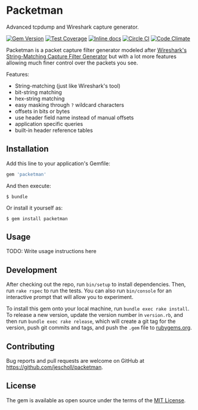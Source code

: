 # Packetman

Advanced tcpdump and Wireshark capture generator.

[![Gem Version](https://badge.fury.io/rb/packetman.svg)](http://badge.fury.io/rb/packetman)
[![Test Coverage](https://codeclimate.com/github/jescholl/packetman/badges/coverage.svg)](https://codeclimate.com/github/jescholl/packetman/coverage)
[![Inline docs](http://inch-ci.org/github/jescholl/packetman.svg?branch=master)](http://inch-ci.org/github/jescholl/packetman)
[![Circle CI](https://circleci.com/gh/jescholl/packetman.svg?style=svg)](https://circleci.com/gh/jescholl/packetman)
[![Code Climate](https://codeclimate.com/github/jescholl/packetman/badges/gpa.svg)](https://codeclimate.com/github/jescholl/packetman)

Packetman is a packet capture filter generator modeled after [Wireshark's String-Matching Capture Filter Generator](https://www.wireshark.org/tools/string-cf.html) but with a lot more features allowing much finer control over the packets you see.

Features:
  * String-matching (just like Wireshark's tool)
  * bit-string matching
  * hex-string matching
  * easy masking through `?` wildcard characters
  * offsets in bits or bytes
  * use header field name instead of manual offsets
  * application specific queries
  * built-in header reference tables

## Installation

Add this line to your application's Gemfile:

```ruby
gem 'packetman'
```

And then execute:

    $ bundle

Or install it yourself as:

    $ gem install packetman

## Usage

TODO: Write usage instructions here

## Development

After checking out the repo, run `bin/setup` to install dependencies. Then, run `rake rspec` to run the tests. You can also run `bin/console` for an interactive prompt that will allow you to experiment.

To install this gem onto your local machine, run `bundle exec rake install`. To release a new version, update the version number in `version.rb`, and then run `bundle exec rake release`, which will create a git tag for the version, push git commits and tags, and push the `.gem` file to [rubygems.org](https://rubygems.org).

## Contributing

Bug reports and pull requests are welcome on GitHub at https://github.com/jescholl/packetman.


## License

The gem is available as open source under the terms of the [MIT License](http://opensource.org/licenses/MIT).

